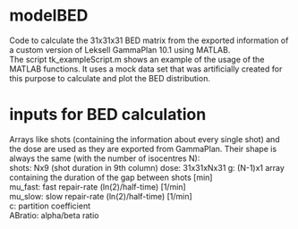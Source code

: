 # modelBED
Code to calculate the 31x31x31 BED matrix from the exported information of a custom version of Leksell GammaPlan 10.1 using MATLAB.  
The script tk_exampleScript.m shows an example of the usage of the MATLAB functions. It uses a mock data set that was artificially created for this purpose to calculate and plot the BED distribution.

# inputs for BED calculation
Arrays like shots (containing the information about every single shot) and the dose are used as they are exported from GammaPlan. Their shape is always the same (with the number of isocentres N):  
shots:    Nx9 (shot duration in 9th column)
dose:     31x31xNx31
g:        (N-1)x1 array containing the duration of the gap between shots [min]  
mu_fast:  fast repair-rate (ln(2)/half-time) [1/min]  
mu_slow:  slow repair-rate (ln(2)/half-time) [1/min]  
c:        partition coefficient  
ABratio:  alpha/beta ratio  
